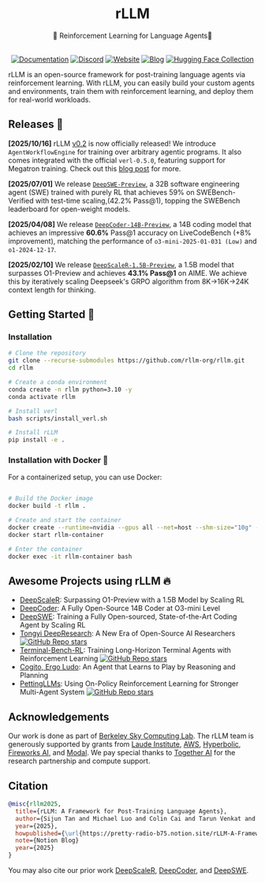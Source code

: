 <div align="center">

# rLLM

<div>
🚀 Reinforcement Learning for Language Agents🌟
</div>
</div>
<div>
<br>

<div align="center">
  
[![Documentation](https://img.shields.io/badge/Documentation-black?style=for-the-badge&logo=googledocs&logoColor=white)](https://rllm-project.readthedocs.io/en/latest)
[![Discord](https://img.shields.io/badge/Discord-5865F2?style=for-the-badge&logo=discord&logoColor=white)](https://discord.gg/BDH46HT9en)
[![Website](https://img.shields.io/badge/Site-%233f72af.svg?style=for-the-badge&logo=semanticweb&logoColor=white)](https://rllm-project.com)
[![Blog](https://img.shields.io/badge/Blog-007AFF?style=for-the-badge)](https://pretty-radio-b75.notion.site/rLLM-A-Framework-for-Post-Training-Language-Agents-21b81902c146819db63cd98a54ba5f31)
[![Hugging Face Collection](https://img.shields.io/badge/Agentica-fcd022?style=for-the-badge&logo=huggingface&logoColor=000&labelColor)](https://huggingface.co/agentica-org)

</div>

</div>

rLLM is an open-source framework for post-training language agents via reinforcement learning. With rLLM, you can easily build your custom agents and environments, train them with reinforcement learning, and deploy them for real-world workloads.

## Releases 📰

<strong>[2025/10/16]</strong> rLLM [v0.2](https://github.com/rllm-org/rllm/tree/v0.2) is now officially released! We introduce `AgentWorkflowEngine` for training over arbitrary agentic programs. It also comes integrated with the official `verl-0.5.0`, featuring support for Megatron training. Check out this [blog post](https://rllm-project.com/post.html?post=rllm_v0.2.md) for more.

<strong>[2025/07/01]</strong> We release [`DeepSWE-Preview`](https://pretty-radio-b75.notion.site/DeepSWE-Training-a-Fully-Open-sourced-State-of-the-Art[…]-by-Scaling-RL-22281902c1468193aabbe9a8c59bbe33?pvs=73), a 32B software engineering agent (SWE) trained with purely RL that achieves 59% on SWEBench-Verified with test-time scaling,(42.2% Pass@1), topping the SWEBench leaderboard for open-weight models.

<strong>[2025/04/08]</strong> We release [`DeepCoder-14B-Preview`](https://pretty-radio-b75.notion.site/DeepCoder-A-Fully-Open-Source-14B-Coder-at-O3-mini-Level-1cf81902c14680b3bee5eb349a512a51), a 14B coding model that achieves an impressive **60.6%** Pass@1 accuracy on LiveCodeBench (+8% improvement), matching the performance of `o3-mini-2025-01-031 (Low)` and `o1-2024-12-17`. 

<strong>[2025/02/10]</strong> We release [`DeepScaleR-1.5B-Preview`](https://pretty-radio-b75.notion.site/DeepScaleR-Surpassing-O1-Preview-with-a-1-5B-Model-by-Scaling-RL-19681902c1468005bed8ca303013a4e2), a 1.5B model that surpasses O1-Preview and achieves <strong>43.1% Pass@1</strong> on AIME. We achieve this by iteratively scaling Deepseek's GRPO algorithm from 8K→16K->24K context length for thinking.

## Getting Started 🎯

### Installation

```bash
# Clone the repository
git clone --recurse-submodules https://github.com/rllm-org/rllm.git
cd rllm

# Create a conda environment
conda create -n rllm python=3.10 -y
conda activate rllm

# Install verl
bash scripts/install_verl.sh

# Install rLLM
pip install -e .
```

### Installation with Docker 🐳

For a containerized setup, you can use Docker:

```bash

# Build the Docker image
docker build -t rllm .

# Create and start the container
docker create --runtime=nvidia --gpus all --net=host --shm-size="10g" --cap-add=SYS_ADMIN -v .:/workspace/rllm -v /tmp:/tmp --name rllm-container rllm sleep infinity
docker start rllm-container

# Enter the container
docker exec -it rllm-container bash
```

## Awesome Projects using rLLM 🔥

* [DeepScaleR](https://pretty-radio-b75.notion.site/DeepScaleR-Surpassing-O1-Preview-with-a-1-5B-Model-by-Scaling-RL-19681902c1468005bed8ca303013a4e2): Surpassing O1-Preview with a 1.5B Model by Scaling RL
* [DeepCoder](https://pretty-radio-b75.notion.site/DeepCoder-A-Fully-Open-Source-14B-Coder-at-O3-mini-Level-1cf81902c14680b3bee5eb349a512a51): A Fully Open-Source 14B Coder at O3-mini Level
* [DeepSWE](https://pretty-radio-b75.notion.site/DeepSWE-Training-a-Fully-Open-sourced-State-of-the-Art[%E2%80%A6]-by-Scaling-RL-22281902c1468193aabbe9a8c59bbe33): Training a Fully Open-sourced, State-of-the-Art Coding Agent by Scaling RL
* [Tongyi DeepResearch](https://github.com/Alibaba-NLP/DeepResearch): A New Era of Open-Source AI Researchers [![GitHub Repo stars](https://img.shields.io/github/stars/Alibaba-NLP/DeepResearch)](https://github.com/Alibaba-NLP/DeepResearch)
* [Terminal-Bench-RL](https://github.com/Danau5tin/terminal-bench-rl): Training Long-Horizon Terminal Agents with Reinforcement Learning [![GitHub Repo stars](https://img.shields.io/github/stars/Danau5tin/terminal-bench-rl)](https://github.com/Danau5tin/terminal-bench-rl)
* [Cogito, Ergo Ludo](https://www.arxiv.org/abs/2509.25052): An Agent that Learns to Play by Reasoning and Planning
* [PettingLLMs](https://pettingllms-ai.github.io/): Using On-Policy Reinforcement Learning for Stronger Multi-Agent System [![GitHub Repo stars](https://img.shields.io/github/stars/pettingllms-ai/PettingLLMs)](https://github.com/pettingllms-ai/PettingLLMs)



## Acknowledgements
Our work is done as part of [Berkeley Sky Computing Lab](https://sky.cs.berkeley.edu/). The rLLM team is generously supported by grants from [Laude Institute](https://www.laude.org/), [AWS](https://aws.amazon.com/), [Hyperbolic](https://www.hyperbolic.ai/), [Fireworks AI](https://fireworks.ai/), and [Modal](https://modal.com/). We pay special thanks to [Together AI](https://www.together.ai/) for the research partnership and compute support. 

## Citation
```bibtex
@misc{rllm2025,
  title={rLLM: A Framework for Post-Training Language Agents},
  author={Sijun Tan and Michael Luo and Colin Cai and Tarun Venkat and Kyle Montgomery and Aaron Hao and Tianhao Wu and Arnav Balyan and Manan Roongta and Chenguang Wang and Li Erran Li and Raluca Ada Popa and Ion Stoica},
  year={2025},
  howpublished={\url{https://pretty-radio-b75.notion.site/rLLM-A-Framework-for-Post-Training-Language-Agents-21b81902c146819db63cd98a54ba5f31}},
  note={Notion Blog}
  year={2025}
}
```

You may also cite our prior work [DeepScaleR](https://scholar.googleusercontent.com/scholar.bib?q=info:PrmBADk39GwJ:scholar.google.com/&output=citation&scisdr=CgIJFx-xEMCQ6zOgcuI:AAZF9b8AAAAAaPCmauIfzg8Rm9ImNYDad0uPUK8&scisig=AAZF9b8AAAAAaPCmahXsNqb1jTQBw2iPfw2vm9g&scisf=4&ct=citation&cd=-1&hl=en&scfhb=1), [DeepCoder](https://scholar.googleusercontent.com/scholar.bib?q=info:xpZNEPI6opAJ:scholar.google.com/&output=citation&scisdr=CgIJFx-xEMCQ6zOgjM8:AAZF9b8AAAAAaPCmlM_hb3S0tzBSVrRYBZYDLWg&scisig=AAZF9b8AAAAAaPCmlG109SG8d8230AiDP4jMxlw&scisf=4&ct=citation&cd=-1&hl=en&scfhb=1), and [DeepSWE](https://scholar.googleusercontent.com/scholar.bib?q=info:J9rT3SnY_aMJ:scholar.google.com/&output=citation&scisdr=CgIJFx-xEMCQ6zOg3D4:AAZF9b8AAAAAaPCmxD7Nl0xA_AcAeydpcE1BXCo&scisig=AAZF9b8AAAAAaPCmxE2Spzf5lf-2Toys5xEpnuA&scisf=4&ct=citation&cd=-1&hl=en&scfhb=1).

